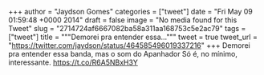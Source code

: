 
+++
author = "Jaydson Gomes"
categories = ["tweet"]
date = "Fri May 09 01:59:48 +0000 2014"
draft = false
image = "No media found for this Tweet"
slug = "2714724af6667082ba58a311aa168753c5e2ac79"
tags = ["tweet"]
title = """Demorei pra entender essa..."""
tweet = true
tweet_url = "https://twitter.com/jaydson/status/464585496019337216"
+++
Demorei pra entender essa banda, mas o som do Apanhador Só é, no mínimo, interessante. https://t.co/R6A5NBxH3Y
